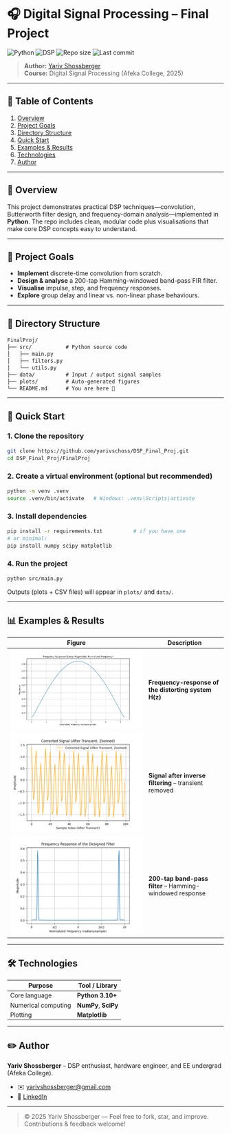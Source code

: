# 🎧 Digital Signal Processing – Final Project

![Python](https://img.shields.io/badge/Python-3.10%2B-blue?logo=python&logoColor=white)
![DSP](https://img.shields.io/badge/Domain-DSP-ff69b4)
![Repo size](https://img.shields.io/github/repo-size/yarivschoss/DSP_Final_Proj)
![Last commit](https://img.shields.io/github/last-commit/yarivschoss/DSP_Final_Proj)

> **Author:** [Yariv Shossberger](mailto:yarivshossberger@gmail.com)  
> **Course:** Digital Signal Processing (Afeka College, 2025)

---

## 📑 Table of Contents
1. [Overview](#-overview)  
2. [Project Goals](#-project-goals)  
3. [Directory Structure](#-directory-structure)  
4. [Quick Start](#-quick-start)  
5. [Examples & Results](#-examples--results)  
6. [Technologies](#-technologies)  
7. [Author](#-author) 

---

## 🎯 Overview
This project demonstrates practical DSP techniques—​convolution, Butterworth filter design, and frequency-domain analysis—implemented in **Python**. The repo includes clean, modular code plus visualisations that make core DSP concepts easy to understand.

---

## 🚀 Project Goals
- **Implement** discrete-time convolution from scratch.  
- **Design & analyse** a 200-tap Hamming-windowed band-pass FIR filter.  
- **Visualise** impulse, step, and frequency responses.  
- **Explore** group delay and linear vs. non-linear phase behaviours.  

---

## 📂 Directory Structure
```text
FinalProj/
├── src/           # Python source code
│   ├── main.py
│   ├── filters.py
│   └── utils.py
├── data/          # Input / output signal samples
├── plots/         # Auto-generated figures
└── README.md      # You are here 🙂
```

---

## 🔧 Quick Start

### 1. Clone the repository
```bash
git clone https://github.com/yarivschoss/DSP_Final_Proj.git
cd DSP_Final_Proj/FinalProj
```

### 2. Create a virtual environment (optional but recommended)
```bash
python -m venv .venv
source .venv/bin/activate   # Windows: .venv\Scripts\activate
```

### 3. Install dependencies
```bash
pip install -r requirements.txt          # if you have one
# or minimal:
pip install numpy scipy matplotlib
```

### 4. Run the project
```bash
python src/main.py
```

Outputs (plots + CSV files) will appear in `plots/` and `data/`.

---

## 📊 Examples & Results
| Figure | Description |
| ------ | ----------- |
| ![H(z) freq](FinalProj/Plots/Q5.png) | **Frequency-response of the distorting system H(z)** |
| ![Corrected zoom](FinalProj/Plots/Q11_Zoomed.png) | **Signal after inverse filtering** – transient removed |
| ![BPF design](FinalProj/Plots/Q16.png) | **200-tap band-pass filter** – Hamming-windowed response |

---

## 🛠️ Technologies
| Purpose                | Tool / Library |
|------------------------|----------------|
| Core language          | **Python 3.10+** |
| Numerical computing    | **NumPy**, **SciPy**  |
| Plotting               | **Matplotlib** |


---

## ✏️ Author
**Yariv Shossberger** – DSP enthusiast, hardware engineer, and EE undergrad (Afeka College).  
- ✉️ [yarivshossberger@gmail.com](mailto:yarivshossberger@gmail.com)  
- 💼 [LinkedIn](https://www.linkedin.com/in/yariv-shossberger-2334911b0)  


---

> © 2025 Yariv Shossberger — Feel free to fork, star, and improve. Contributions & feedback welcome!
